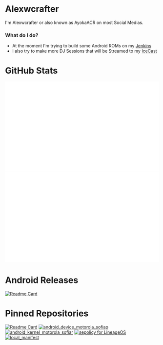 # Alexwcrafter

 I'm Alexwcrafter or also known as AyokaACR on most Social Medias.

### What do I do?
- At the moment I'm trying to build some Android ROMs on my [Jenkins](http://ci.ayokaacr.de)
- I also try to make more DJ Sessions that will be Streamed to my [IceCast](https://ice.ayokaacr.de)

# GitHub Stats
[![Alexwcrafter's GitHub stats](https://github.com/alexwcrafter/github-stats/blob/master/generated/overview.svg)](https://github.com/alexwcrafter/)
![](https://github.com/alexwcrafter/github-stats/blob/master/generated/languages.svg)

# Android Releases
[![Readme Card](https://github-readme-stats.vercel.app/api/pin/?username=ACRBuilds&repo=releases&theme=synthwave)](https://github.com/ACRBuilds/releases/releases)

# Pinned Repositories
[![Readme Card](https://github-readme-stats.vercel.app/api/pin/?username=ACRBuilds&repo=releases&theme=synthwave)](https://github.com/ACRBuilds/releases-1)
[![android_device_motorola_sofiap](https://github-readme-stats.vercel.app/api/pin/?username=ACRBuilds&repo=android_device_motorola_sofiap&theme=synthwave)](https://github.com/ACRBuilds/android_device_motorola_sofiap)
[![android_kernel_motorola_sofiar](https://github-readme-stats.vercel.app/api/pin/?username=ACRBuilds&repo=android_kernel_motorola_sofiar&theme=synthwave)](https://github.com/ACRBuilds/android_kernel_motorola_sofiar)
[![sepolicy for LineageOS](https://github-readme-stats.vercel.app/api/pin/?username=ACRBuilds&repo=android_device_lineage_sepolicy&theme=synthwave)](https://github.com/ACRBuilds/android_device_lineage_sepolicy)
[![local_manifest](https://github-readme-stats.vercel.app/api/pin/?username=ACRBuilds&repo=local_manifests&theme=synthwave)](https://github.com/ACRBuilds/local_manifests)
